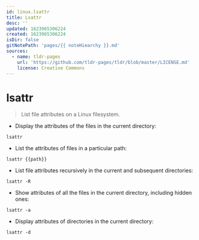 ```yaml
---
id: linux.lsattr
title: Lsattr
desc: ''
updated: 1623965306224
created: 1623965306224
isDir: false
gitNotePath: 'pages/{{ noteHiearchy }}.md'
sources:
  - name: tldr-pages
    url: 'https://github.com/tldr-pages/tldr/blob/master/LICENSE.md'
    license: Creative Commons
---
```

# lsattr

> List file attributes on a Linux filesystem.

- Display the attributes of the files in the current directory:

`lsattr`

- List the attributes of files in a particular path:

`lsattr {{path}}`

- List file attributes recursively in the current and subsequent directories:

`lsattr -R`

- Show attributes of all the files in the current directory, including hidden ones:

`lsattr -a`

- Display attributes of directories in the current directory:

`lsattr -d`

